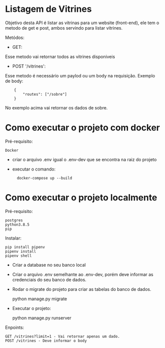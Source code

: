 # Listagem de Vitrines

Objetivo desta API é listar as vitrinas para um website (front-end), ele tem o metodo de get e post, ambos servindo para listar vitrines.


Metódos:

* GET:
    
Esse metodo vai retornar todos as vitrines disponiveis
    
* POST '/vitrines':
    
Esse metodo é necessário um paylod ou um body na requisição. Exemplo de body:

        {
            "routes": ["/sobre"]
        }

No exemplo acima vai retornar os dados de sobre.

# Como executar o projeto com docker

Pré-requisito:
    
    Docker

* criar o arquivo .env igual o .env-dev que se encontra na raiz do projeto
* executar o comando:
    
        docker-compose up --build
        

# Como executar o projeto localmente

Pré-requisito:

    postgres
    python3.8.5
    pip

Instalar:
    
    pip install pipenv
    pipenv install
    pipenv shell
    
* Criar a database no seu banco local
* Criar o arquivo .env semelhante ao .env-dev, porém deve informar as credenciais do seu banco de dados.
* Rodar o migrate do projeto para criar as tabelas do banco de dados.
    
    python manage.py migrate
    
* Executar o projeto:
    
    python manage.py runserver
    
    
Enpoints:

    GET /vitrines?limit=1 - Vai retornar apenas um dado.
    POST /vitrines - Deve informar o body